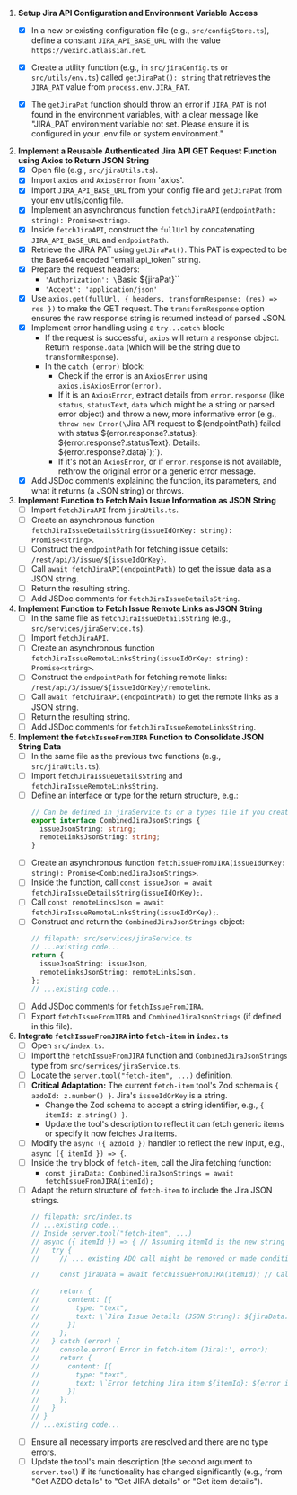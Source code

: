 1.  **Setup Jira API Configuration and Environment Variable Access**
    *   [x] In a new or existing configuration file (e.g., `src/configStore.ts`), define a constant `JIRA_API_BASE_URL` with the value `https://wexinc.atlassian.net`.
    *   [x] Create a utility function (e.g., in `src/jiraConfig.ts` or `src/utils/env.ts`) called `getJiraPat(): string` that retrieves the `JIRA_PAT` value from `process.env.JIRA_PAT`.
    *   [x] The `getJiraPat` function should throw an error if `JIRA_PAT` is not found in the environment variables, with a clear message like "JIRA_PAT environment variable not set. Please ensure it is configured in your .env file or system environment."


2.  **Implement a Reusable Authenticated Jira API GET Request Function using Axios to Return JSON String**
    *   [x] Open file (e.g., `src/jiraUtils.ts`).
    *   [x] Import `axios` and `AxiosError` from 'axios'.
    *   [x] Import `JIRA_API_BASE_URL` from your config file and `getJiraPat` from your env utils/config file.
    *   [x] Implement an asynchronous function `fetchJiraAPI(endpointPath: string): Promise<string>`.
    *   [x] Inside `fetchJiraAPI`, construct the `fullUrl` by concatenating `JIRA_API_BASE_URL` and `endpointPath`.
    *   [x] Retrieve the JIRA PAT using `getJiraPat()`. This PAT is expected to be the Base64 encoded "email:api_token" string.
    *   [x] Prepare the request headers:
        *   `'Authorization': \`Basic ${jiraPat}\``
        *   `'Accept': 'application/json'`
    *   [x] Use `axios.get(fullUrl, { headers, transformResponse: (res) => res })` to make the GET request. The `transformResponse` option ensures the raw response string is returned instead of parsed JSON.
    *   [x] Implement error handling using a `try...catch` block:
        *   If the request is successful, `axios` will return a response object. Return `response.data` (which will be the string due to `transformResponse`).
        *   In the `catch (error)` block:
            *   Check if the error is an `AxiosError` using `axios.isAxiosError(error)`.
            *   If it is an `AxiosError`, extract details from `error.response` (like `status`, `statusText`, `data` which might be a string or parsed error object) and throw a new, more informative error (e.g., `throw new Error(\`Jira API request to ${endpointPath} failed with status ${error.response?.status}: ${error.response?.statusText}. Details: ${error.response?.data}\`);`).
            *   If it's not an `AxiosError`, or if `error.response` is not available, rethrow the original error or a generic error message.
    *   [x] Add JSDoc comments explaining the function, its parameters, and what it returns (a JSON string) or throws.

3.  **Implement Function to Fetch Main Issue Information as JSON String**
    *   [ ] Import `fetchJiraAPI` from `jiraUtils.ts`.
    *   [ ] Create an asynchronous function `fetchJiraIssueDetailsString(issueIdOrKey: string): Promise<string>`.
    *   [ ] Construct the `endpointPath` for fetching issue details: `/rest/api/3/issue/${issueIdOrKey}`.
    *   [ ] Call `await fetchJiraAPI(endpointPath)` to get the issue data as a JSON string.
    *   [ ] Return the resulting string.
    *   [ ] Add JSDoc comments for `fetchJiraIssueDetailsString`.

4.  **Implement Function to Fetch Issue Remote Links as JSON String**
    *   [ ] In the same file as `fetchJiraIssueDetailsString` (e.g., `src/services/jiraService.ts`).
    *   [ ] Import `fetchJiraAPI`.
    *   [ ] Create an asynchronous function `fetchJiraIssueRemoteLinksString(issueIdOrKey: string): Promise<string>`.
    *   [ ] Construct the `endpointPath` for fetching remote links: `/rest/api/3/issue/${issueIdOrKey}/remotelink`.
    *   [ ] Call `await fetchJiraAPI(endpointPath)` to get the remote links as a JSON string.
    *   [ ] Return the resulting string.
    *   [ ] Add JSDoc comments for `fetchJiraIssueRemoteLinksString`.

5.  **Implement the `fetchIssueFromJIRA` Function to Consolidate JSON String Data**
    *   [ ] In the same file as the previous two functions (e.g., `src/jiraUtils.ts`).
    *   [ ] Import `fetchJiraIssueDetailsString` and `fetchJiraIssueRemoteLinksString`.
    *   [ ] Define an interface or type for the return structure, e.g.:
        ```typescript
        // Can be defined in jiraService.ts or a types file if you create one later
        export interface CombinedJiraJsonStrings {
          issueJsonString: string;
          remoteLinksJsonString: string;
        }
        ```
    *   [ ] Create an asynchronous function `fetchIssueFromJIRA(issueIdOrKey: string): Promise<CombinedJiraJsonStrings>`.
    *   [ ] Inside the function, call `const issueJson = await fetchJiraIssueDetailsString(issueIdOrKey);`.
    *   [ ] Call `const remoteLinksJson = await fetchJiraIssueRemoteLinksString(issueIdOrKey);`.
    *   [ ] Construct and return the `CombinedJiraJsonStrings` object:
        ```typescript
        // filepath: src/services/jiraService.ts
        // ...existing code...
        return {
          issueJsonString: issueJson,
          remoteLinksJsonString: remoteLinksJson,
        };
        // ...existing code...
        ```
    *   [ ] Add JSDoc comments for `fetchIssueFromJIRA`.
    *   [ ] Export `fetchIssueFromJIRA` and `CombinedJiraJsonStrings` (if defined in this file).

6.  **Integrate `fetchIssueFromJIRA` into `fetch-item` in `index.ts`**
    *   [ ] Open `src/index.ts`.
    *   [ ] Import the `fetchIssueFromJIRA` function and `CombinedJiraJsonStrings` type from `src/services/jiraService.ts`.
    *   [ ] Locate the `server.tool("fetch-item", ...)` definition.
    *   [ ] **Critical Adaptation:** The current `fetch-item` tool's Zod schema is `{ azdoId: z.number() }`. Jira's `issueIdOrKey` is a string.
        *   Change the Zod schema to accept a string identifier, e.g., `{ itemId: z.string() }`.
        *   Update the tool's description to reflect it can fetch generic items or specify it now fetches Jira items.
    *   [ ] Modify the `async ({ azdoId })` handler to reflect the new input, e.g., `async ({ itemId }) => {`.
    *   [ ] Inside the `try` block of `fetch-item`, call the Jira fetching function:
        *   `const jiraData: CombinedJiraJsonStrings = await fetchIssueFromJIRA(itemId);`
    *   [ ] Adapt the return structure of `fetch-item` to include the Jira JSON strings.
        ```typescript
        // filepath: src/index.ts
        // ...existing code...
        // Inside server.tool("fetch-item", ...)
        // async ({ itemId }) => { // Assuming itemId is the new string input for Jira key
        //   try {
        //     // ... existing ADO call might be removed or made conditional ...
        
        //     const jiraData = await fetchIssueFromJIRA(itemId); // Call the new Jira function
            
        //     return {
        //       content: [{ 
        //         type: "text", 
        //         text: \`Jira Issue Details (JSON String): ${jiraData.issueJsonString}\\n\\nJira Remote Links (JSON String): ${jiraData.remoteLinksJsonString}\`
        //       }]
        //     };
        //   } catch (error) {
        //     console.error('Error in fetch-item (Jira):', error);
        //     return {
        //       content: [{ 
        //         type: "text", 
        //         text: \`Error fetching Jira item ${itemId}: ${error instanceof Error ? error.message : 'Unknown error'}\`
        //       }]
        //     };
        //   }
        // }
        // ...existing code...
        ```
    *   [ ] Ensure all necessary imports are resolved and there are no type errors.
    *   [ ] Update the tool's main description (the second argument to `server.tool`) if its functionality has changed significantly (e.g., from "Get AZDO details" to "Get JIRA details" or "Get item details").